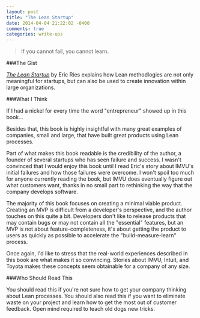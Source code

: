 ```yaml
---
layout: post
title: "The Lean Startup"
date: 2014-04-04 21:22:02 -0400
comments: true
categories: write-ups
---
```


> If you cannot fail, you cannot learn.

###The Gist

[_The Lean Startup_](http://ws-na.amazon-adsystem.com/widgets/q?ServiceVersion=20070822&Operation=GetAdHtml&ID=OneJS&OneJS=1&source=ac&ref=qf_sp_asin_til&ad_type=product_link&tracking_id=larpriandthee-20&marketplace=amazon&region=US&placement=0307887898&asins=0307887898&show_border=true&link_opens_in_new_window=true&MarketPlace=US) by Eric Ries explains how Lean methodlogies are not only meaningful for startups, but can also be used to create innovation within large organizations.

###What I Think

If I had a nickel for every time the word "entrepreneur" showed up in this book...

Besides that, this book is highly insightful with many great examples of companies, small and large, that have built great products using Lean processes.

Part of what makes this book readable is the credibility of the author, a founder of several startups who has seen failure and success. I wasn't convinced that I would enjoy this book until I read Eric's story about IMVU's initial failures and how those failures were overcome. I won't spoil too much for anyone currently reading the book, but IMVU does eventually figure out what customers want, thanks in no small part to rethinking the way that the company develops software.

The majority of this book focuses on creating a minimal viable product. Creating an MVP is difficult from a developer's perspective, and the author touches on this quite a bit. Developers don't like to release products that may contain bugs or may not contain all the "essential" features, but an MVP is not about feature-completeness, it's about getting the product to users as quickly as possible to accelerate the "build-measure-learn" process.

Once again, I'd like to stress that the real-world experiences described in this book are what makes it so convincing. Stories about IMVU, Intuit, and Toyota makes these concepts seem obtainable for a company of any size.

###Who Should Read This

You should read this if you're not sure how to get your company thinking about Lean processes. You should also read this if you want to eliminate waste on your project and learn how to get the most out of customer feedback. Open mind required to teach old dogs new tricks.
